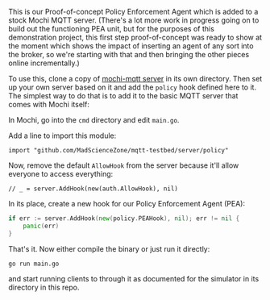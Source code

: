 This is our Proof-of-concept Policy Enforcement Agent which is added to a stock Mochi MQTT server.
(There's a lot more work in progress going on to build out the functioning PEA unit, but for the purposes of
this demonstration project, this first step proof-of-concept was ready to show at the moment which shows
the impact of inserting an agent of any sort into the broker, so we're starting with that and then bringing
the other pieces online incrementally.)

To use this, clone a copy of [mochi-mqtt server](https://github.com/mochi-mqtt/server) in its own directory. Then set up your own server based on it and add the `policy` hook defined here to it.  The simplest way to do that is to add it to the basic MQTT
server that comes with Mochi itself:

In Mochi, go into the `cmd` directory and edit `main.go`.

Add a line to import this module:

`import "github.com/MadScienceZone/mqtt-testbed/server/policy"`

Now, remove the default `AllowHook` from the server because it'll allow everyone to access everything:

`// _ = server.AddHook(new(auth.AllowHook), nil)`

In its place, create a new hook for our Policy Enforcement Agent (PEA):

```go
if err := server.AddHook(new(policy.PEAHook), nil); err != nil {
    panic(err)
}
```

That's it. Now either compile the binary or just run it directly:

`go run main.go`

and start running clients to through it as documented for the simulator in its directory in this repo.
